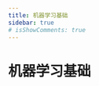 ```yaml
---
title: 机器学习基础
sidebar: true
# isShowComments: true
---
```

# 机器学习基础

<ClientOnly>
<title-pv/>
</ClientOnly>



<ClientOnly>
  <leave/>
</ClientOnly/>


